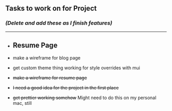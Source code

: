 ## **Tasks to work on for Project**

### _(Delete and add these as I finish features)_

---

- ## Resume Page

- make a wireframe for blog page
- get custom theme thing working for style overrides with mui

- ~~make a wireframe for resume page~~
- ~~I need a good idea for the project in the first place~~
- ~~get prettier working somehow~~ Might need to do this on my personal mac, still
